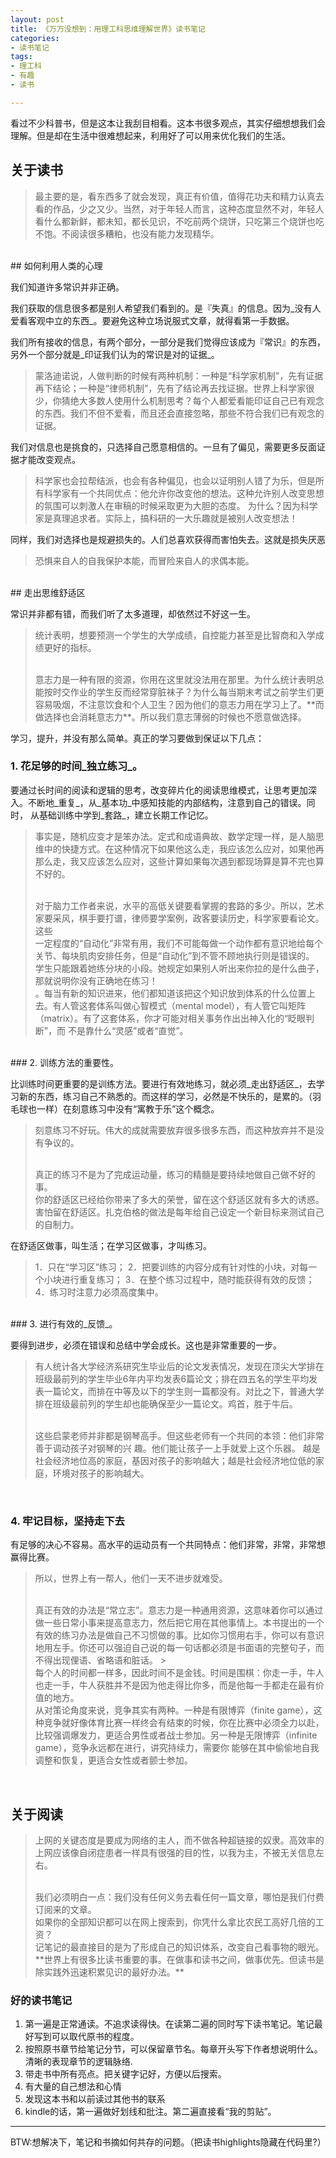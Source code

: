 ```yaml
---
layout: post
title: 《万万没想到：用理工科思维理解世界》读书笔记 
categories: 
- 读书笔记
tags:
- 理工科
- 有趣
- 读书

---
```


看过不少科普书，但是这本让我刮目相看。这本书很多观点，其实仔细想想我们会理解。但是却在生活中很难想起来，利用好了可以用来优化我们的生活。 

## 关于读书

> 最主要的是，看东西多了就会发现，真正有价值，值得花功夫和精力认真去看的作品，少之又少。当然，对于年轻人而言，这种态度显然不对，年轻人看什么都新鲜，都未知，都长见识，不吃前两个烧饼，只吃第三个烧饼也吃不饱。不阅读很多糟粕，也没有能力发现精华。  


<!--more-->
<br />
## 如何利用人类的心理

我们知道许多常识并非正确。

我们获取的信息很多都是别人希望我们看到的。是『失真』的信息。因为_没有人爱看客观中立的东西_。要避免这种立场说服式文章，就得看第一手数据。

我们所有接收的信息，有两个部分，一部分是我们觉得应该成为『常识』的东西，另外一个部分就是_印证我们认为的常识是对的证据_。

> 蒙洛迪诺说，人做判断的时候有两种机制：一种是“科学家机制”，先有证据再下结论；一种是“律师机制”，先有了结论再去找证据。世界上科学家很少，你猜绝大多数人使用什么机制思考？每个人都爱看能印证自己已有观念的东西。我们不但不爱看，而且还会直接忽略，那些不符合我们已有观念的证据。 

我们对信息也是挑食的，只选择自己愿意相信的。一旦有了偏见，需要更多反面证据才能改变观点。

> 科学家也会拉帮结派，也会有各种偏见，也会以证明别人错了为乐，但是所有科学家有一个共同优点：他允许你改变他的想法。这种允许别人改变思想的氛围可以刺激人在审稿的时候采取更为大胆的态度。 为什么？因为科学家是真理追求者。实际上，搞科研的一大乐趣就是被别人改变想法！ 

同样，我们对选择也是规避损失的。人们总喜欢获得而害怕失去。这就是损失厌恶

> 恐惧来自人的自我保护本能，而冒险来自人的求偶本能。

<br />
## 走出思维舒适区

常识并非都有错，而我们听了太多道理，却依然过不好这一生。

> 统计表明，想要预测一个学生的大学成绩，自控能力甚至是比智商和入学成绩更好的指标。 
> 
> <br />
> 意志力是一种有限的资源，你用在这里就没法用在那里。为什么统计表明总能按时交作业的学生反而经常穿脏袜子？为什么每当期末考试之前学生们更容易吸烟，不注意饮食和个人卫生？因为他们的意志力用在学习上了。**而做选择也会消耗意志力**。所以我们意志薄弱的时候也不愿意做选择。


学习，提升，并没有那么简单。真正的学习要做到保证以下几点：

### 1. 花足够的时间_独立练习_。

要通过长时间的阅读和逻辑的思考，改变碎片化的阅读思维模式，让思考更加深入。不断地_重复_，从_基本功_中感知技能的内部结构，注意到自己的错误。同时，
从基础训练中学到_套路_，建立长期工作记忆。

> 事实是，随机应变才是笨办法。定式和成语典故、数学定理一样，是人脑思维中的快捷方式。在这种情况下如果他这么走，我应该怎么应对，如果他再那么走，我又应该怎么应对，这些计算如果每次遇到都现场算是算不完也算不好的。
> 
> <br />
> 对于脑力工作者来说，水平的高低关键要看掌握的套路的多少。所以，艺术家要采风，棋手要打谱，律师要学案例，政客要读历史，科学家要看论文。这些
> 
> <br />
> 一定程度的“自动化”非常有用，我们不可能每做一个动作都有意识地给每个关节、每块肌肉安排任务，但是“自动化”到不管不顾地执行则是错误的。 
> 
> <br />
> 学生只能跟着她练分块的小段。她规定如果别人听出来你拉的是什么曲子，那就说明你没有正确地在练习！ 
> 
> <br />
> 。每当有新的知识进来，他们都知道该把这个知识放到体系的什么位置上去。有人管这套体系叫做心智模式（mental model），有人管它叫矩阵（matrix）。有了这套体系，你才可能对相关事务作出出神入化的“眨眼判断”，而 不是靠什么“灵感”或者“直觉”。 

<br />
### 2. 训练方法的重要性。

比训练时间更重要的是训练方法。要进行有效地练习，就必须_走出舒适区_，去学习新的东西，练习自己不熟悉的。而这样的学习，必然是不快乐的，是累的。（羽毛球也一样）在刻意练习中没有“寓教于乐”这个概念。

> 刻意练习不好玩。伟大的成就需要放弃很多很多东西，而这种放弃并不是没有争议的。
> 
> <br />
> 真正的练习不是为了完成运动量，练习的精髓是要持续地做自己做不好的事。 
> 
> <br />
> 你的舒适区已经给你带来了多大的荣誉，留在这个舒适区就有多大的诱惑。害怕留在舒适区。扎克伯格的做法是每年给自己设定一个新目标来测试自己的自制力。

在舒适区做事，叫生活；在学习区做事，才叫练习。

> 1．只在“学习区”练习； 2．把要训练的内容分成有针对性的小块，对每一个小块进行重复练习； 3．在整个练习过程中，随时能获得有效的反馈； 4．练习时注意力必须高度集中。 

<br />
### 3. 进行有效的_反馈_。

要得到进步，必须在错误和总结中学会成长。这也是非常重要的一步。

> 有人统计各大学经济系研究生毕业后的论文发表情况，发现在顶尖大学排在班级最前列的学生毕业6年内平均发表6篇论文；排在四五名的学生平均发表一篇论文，而排在中等及以下的学生则一篇都没有。对比之下，普通大学排在班级最前列的学生却也能确保至少一篇论文。鸡首，胜于牛后。 
> 
> <br />
> 这些启蒙老师并非都是钢琴高手。但这些老师有一个共同的本领：他们非常善于调动孩子对钢琴的兴 趣。他们能让孩子一上手就爱上这个乐器。 
> 越是社会经济地位高的家庭，基因对孩子的影响越大；越是社会经济地位低的家庭，环境对孩子的影响越大。

<br />

### 4. 牢记目标，坚持走下去

有足够的决心不容易。高水平的运动员有一个共同特点：他们非常，非常，非常想赢得比赛。

> 所以，世界上有一帮人，他们一天不进步就难受。 
> 
> <br />
> 真正有效的办法是“常立志”。意志力是一种通用资源，这意味着你可以通过做一些日常小事来提高意志力，然后把它用在其他事情上。本书提出的一个有效的练习办法是做自己不习惯做的事。比如你习惯用右手，你可以有意识地用左手。你还可以强迫自己说的每一句话都必须是书面语的完整句子，而不得出现俚语、省略语和脏话。
> > 
> <br />
> 每个人的时间都一样多，因此时间不是金钱。时间是围棋：你走一手，牛人也走一手，牛人获胜并不是因为他走得比你多，而是他每一手都走在最有价值的地方。
> 
> <br />
> 从对策论角度来说，竞争其实有两种。一种是有限博弈（finite game），这种竞争就好像体育比赛一样终会有结束的时候，你在比赛中必须全力以赴，比较强调爆发力，更适合男性或者战士参加。另一种是无限博弈（infinite game），竞争永远都在进行，讲究持续力，需要你 能够在其中偷偷地自我调整和恢复，更适合女性或者颤士参加。

<br />

## 关于阅读
> 上网的关键态度是要成为网络的主人，而不做各种超链接的奴隶。高效率的上网应该像自闭症患者一样具有很强的目的性，以我为主，不被无关信息左右。
> 
> <br />
> 我们必须明白一点：我们没有任何义务去看任何一篇文章，哪怕是我们付费订阅来的文章。
> 
> <br />
> 如果你的全部知识都可以在网上搜索到，你凭什么拿比农民工高好几倍的工资？
>  
> <br />
> 记笔记的最直接目的是为了形成自己的知识体系，改变自己看事物的眼光。 
> **世界上有很多比读书重要的事。在做事和读书之间，做事优先。但读书是除实践外迅速积累见识的最好办法。**

### 好的读书笔记

1. 第一遍是正常通读。不追求读得快。在读第二遍的同时写下读书笔记。笔记最好写到可以取代原书的程度。
2. 按照原书章节给笔记分节，可以保留章节名。每章开头写下作者想说明什么。清晰的表现章节的逻辑脉络.
2. 带走书中所有亮点。把关键字记好，方便以后搜索。
3. 有大量的自己想法和心情
4. 发现这本书和以前读过其他书的联系
5. kindle的话，第一遍做好划线和批注。第二遍直接看“我的剪贴”。

---- 
BTW:想解决下，笔记和书摘如何共存的问题。（把读书highlights隐藏在代码里?）